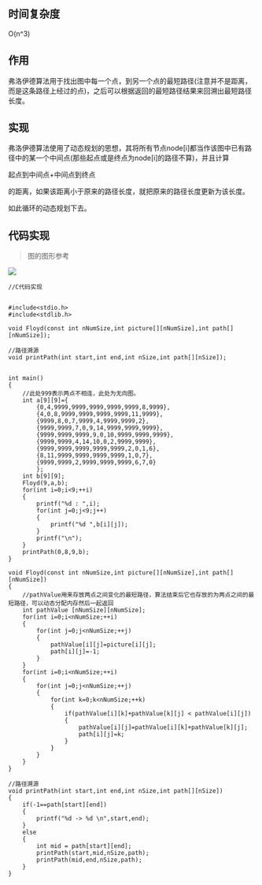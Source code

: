## 时间复杂度

O(n^3) 


## 作用

弗洛伊德算法用于找出图中每一个点，到另一个点的最短路径(注意并不是距离，而是这条路径上经过的点)，之后可以根据返回的最短路径结果来回溯出最短路径长度。

## 实现

弗洛伊德算法使用了动态规划的思想，其将所有节点node[i]都当作该图中已有路径中的某一个中间点(那些起点或是终点为node[i]的路径不算)，并且计算

起点到中间点+中间点到终点

的距离，如果该距离小于原来的路径长度，就把原来的路径长度更新为该长度。

如此循环的动态规划下去。


## 代码实现

> 图的图形参考

![](https://note.youdao.com/yws/api/personal/file/9792552B2FBE41539EEA8DED4A554221?method=download&shareKey=d7c2427d03318fe462c693c6f451cc74)

```
//C代码实现

    
#include<stdio.h>
#include<stdlib.h>

void Floyd(const int nNumSize,int picture[][nNumSize],int path[][nNumSize]);

//路径溯源
void printPath(int start,int end,int nSize,int path[][nSize]);


int main()
{
    //此处999表示两点不相连，此处为无向图。 
    int a[9][9]={
        {0,4,9999,9999,9999,9999,9999,8,9999},
        {4,0,8,9999,9999,9999,9999,11,9999},
        {9999,8,0,7,9999,4,9999,9999,2},
        {9999,9999,7,0,9,14,9999,9999,9999},
        {9999,9999,9999,9,0,10,9999,9999,9999},
        {9999,9999,4,14,10,0,2,9999,9999},
        {9999,9999,9999,9999,9999,2,0,1,6},
        {8,11,9999,9999,9999,9999,1,0,7},
        {9999,9999,2,9999,9999,9999,6,7,0}
        };
    int b[9][9];
    Floyd(9,a,b);
    for(int i=0;i<9;++i)
    {
        printf("%d : ",i);
        for(int j=0;j<9;j++)
        {
            printf("%d ",b[i][j]);
        }
        printf("\n");
    }
    printPath(0,8,9,b);
}

void Floyd(const int nNumSize,int picture[][nNumSize],int path[][nNumSize])
{
    //pathValue用来存放两点之间变化的最短路径，算法结束后它也存放的为两点之间的最短路径，可以动态分配内存然后一起返回
    int pathValue [nNumSize][nNumSize];
    for(int i=0;i<nNumSize;++i)
    {
        for(int j=0;j<nNumSize;++j)
        {
            pathValue[i][j]=picture[i][j];
            path[i][j]=-1;
        }
    }
    for(int i=0;i<nNumSize;++i)
    {
        for(int j=0;j<nNumSize;++j)
        {
            for(int k=0;k<nNumSize;++k)
            {
                if(pathValue[i][k]+pathValue[k][j] < pathValue[i][j])
                {
                    pathValue[i][j]=pathValue[i][k]+pathValue[k][j];
                    path[i][j]=k;
                }
            }
        }
    }
}

//路径溯源
void printPath(int start,int end,int nSize,int path[][nSize])
{
    if(-1==path[start][end])
    {
        printf("%d -> %d \n",start,end);
    }
    else
    {
        int mid = path[start][end];
        printPath(start,mid,nSize,path);
        printPath(mid,end,nSize,path);
    }
}

```